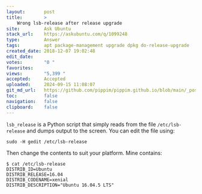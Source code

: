 ```yaml
---
layout:       post
title:        >
    Wrong lsb-release after release upgrade
site:         Ask Ubuntu
stack_url:    https://askubuntu.com/q/1099248
type:         Answer
tags:         apt package-management upgrade dpkg do-release-upgrade
created_date: 2018-12-07 19:02:48
edit_date:    
votes:        "0 "
favorites:    
views:        "5,399 "
accepted:     Accepted
uploaded:     2024-09-15 11:08:07
git_md_url:   https://github.com/pippim/pippim.github.io/blob/main/_posts/2018/2018-12-07-Wrong-lsb-release-after-release-upgrade.md
toc:          false
navigation:   false
clipboard:    false
---
```


`lsb_release` is a Python script that simply reads from the file `/etc/lsb-release` and dumps output to the screen. You can edit the file using:

``` 
sudo -H gedit /etc/lsb-release
```

Then change the contents to suit your platform. Mine contains:

``` 
$ cat /etc/lsb-release
DISTRIB_ID=Ubuntu
DISTRIB_RELEASE=16.04
DISTRIB_CODENAME=xenial
DISTRIB_DESCRIPTION="Ubuntu 16.04.5 LTS"
```

